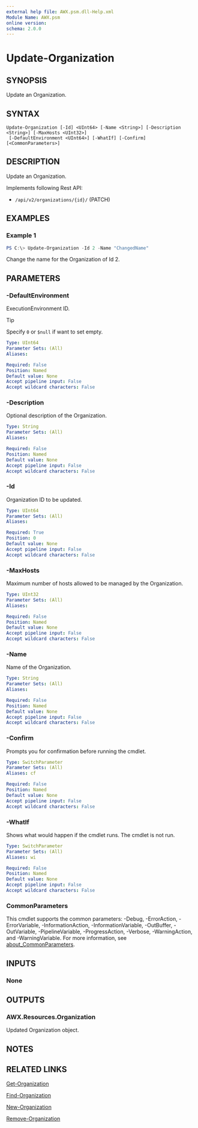 ```yaml
---
external help file: AWX.psm.dll-Help.xml
Module Name: AWX.psm
online version:
schema: 2.0.0
---
```


# Update-Organization

## SYNOPSIS
Update an Organization.

## SYNTAX

```
Update-Organization [-Id] <UInt64> [-Name <String>] [-Description <String>] [-MaxHosts <UInt32>]
 [-DefaultEnvironment <UInt64>] [-WhatIf] [-Confirm] [<CommonParameters>]
```

## DESCRIPTION
Update an Organization. 

Implements following Rest API:  
- `/api/v2/organizations/{id}/` (PATCH)

## EXAMPLES

### Example 1
```powershell
PS C:\> Update-Organization -Id 2 -Name "ChangedName"
```

Change the name for the Organization of Id 2.

## PARAMETERS

### -DefaultEnvironment
ExecutionEnvironment ID.

> [!TIP]  
> Specify `0` or `$null` if want to set empty.

```yaml
Type: UInt64
Parameter Sets: (All)
Aliases:

Required: False
Position: Named
Default value: None
Accept pipeline input: False
Accept wildcard characters: False
```

### -Description
Optional description of the Organization.

```yaml
Type: String
Parameter Sets: (All)
Aliases:

Required: False
Position: Named
Default value: None
Accept pipeline input: False
Accept wildcard characters: False
```

### -Id
Organization ID to be updated.

```yaml
Type: UInt64
Parameter Sets: (All)
Aliases:

Required: True
Position: 0
Default value: None
Accept pipeline input: False
Accept wildcard characters: False
```

### -MaxHosts
Maximum number of hosts allowed to be managed by the Organization.

```yaml
Type: UInt32
Parameter Sets: (All)
Aliases:

Required: False
Position: Named
Default value: None
Accept pipeline input: False
Accept wildcard characters: False
```

### -Name
Name of the Organization.

```yaml
Type: String
Parameter Sets: (All)
Aliases:

Required: False
Position: Named
Default value: None
Accept pipeline input: False
Accept wildcard characters: False
```

### -Confirm
Prompts you for confirmation before running the cmdlet.

```yaml
Type: SwitchParameter
Parameter Sets: (All)
Aliases: cf

Required: False
Position: Named
Default value: None
Accept pipeline input: False
Accept wildcard characters: False
```

### -WhatIf
Shows what would happen if the cmdlet runs.
The cmdlet is not run.

```yaml
Type: SwitchParameter
Parameter Sets: (All)
Aliases: wi

Required: False
Position: Named
Default value: None
Accept pipeline input: False
Accept wildcard characters: False
```

### CommonParameters
This cmdlet supports the common parameters: -Debug, -ErrorAction, -ErrorVariable, -InformationAction, -InformationVariable, -OutBuffer, -OutVariable, -PipelineVariable, -ProgressAction, -Verbose, -WarningAction, and -WarningVariable. For more information, see [about_CommonParameters](http://go.microsoft.com/fwlink/?LinkID=113216).

## INPUTS

### None
## OUTPUTS

### AWX.Resources.Organization
Updated Organization object.

## NOTES

## RELATED LINKS

[Get-Organization](Get-Organization.md)

[Find-Organization](Find-Organization.md)

[New-Organization](New-Organization.md)

[Remove-Organization](Remove-Organization.md)
